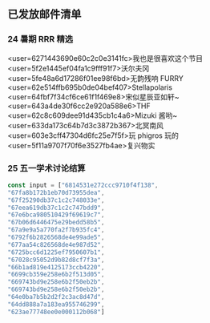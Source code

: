 ## 已发放邮件清单

### 24 暑期 RRR 精选

<user=6271443690e60c2c0e3141fc>我也是很喜欢这个节目</user>
<user=5f2e1445ef04fa1c9fff91f7>沃尔夫冈</user>
<user=5fe48a6d17286f01ee98f6bd>无韵残响 FURRY</user>
<user=62e514ffb695b0de04bef407>Stellapolaris</user>
<user=64fbf7f34cf6ce61f1f469e8>宋似星辰亚如轩~</user>
<user=643a4de30f6cc2e920a588e6>TΗF</user>
<user=62c8c609dee91d435cb1c4a6>Mizuki 酱哟~</user>
<user=633da173c64b7d3c3872b367>北冥南风</user>
<user=603e3cff47304d6fc25e7f5f>玩 phigros 玩的</user>
<user=5f11a9707f70f6e3527fb4ae>复兴物实</user>

### 25 五一学术讨论结算

```JavaScript
const input = ["6814531e272ccc9710f4f138",
"67fa8b172b1eb70d73955dea",
"67f25290db37c1c2c748033e",
"67eea619db37c1c2c747bdd9",
"67e6bca980510429f69619c7",
"67b06d6446475e29bedd58b5",
"67a9e9a5a770fa2f7b935fc4",
"6792f6b2826568de4e99ade5",
"677aa54c826568de4e987d52",
"6725bcc6d1225ef7950607b1",
"67028c95052d9b82d8cf7f3a",
"66b1ad819e4125173ccb4220",
"6699cb359e258e6b2f513d05",
"669743bd9e258e6b2f50eb2b",
"669743bd9e258e6b2f50eb2b",
"64e0ba7b5b2d2f2c3ac8d47d",
"64dd888a7a183ea955746299",
"623ae77748ee0e000112b068"]
```
